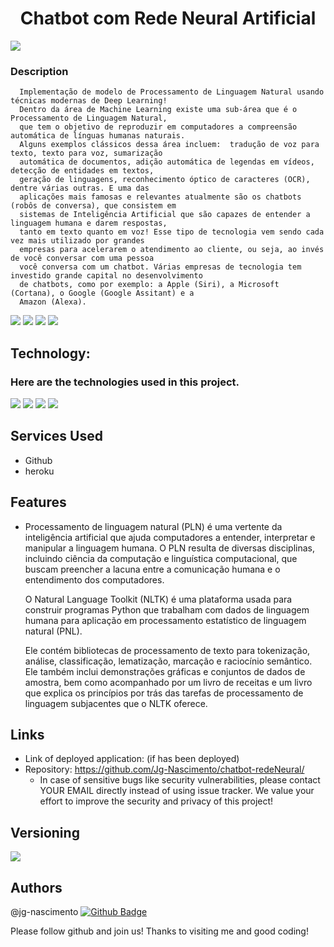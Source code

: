 <h1 align="center"> Chatbot com Rede Neural Artificial </h1>

<p><img align="center" src="https://external-content.duckduckgo.com/iu/?u=https%3A%2F%2Ftse1.mm.bing.net%2Fth%3Fid%3DOIP.cbX2iRsqyA1_yDF8R7qxAAHaEA%26pid%3DApi&f=1" style="max-width:100%;"></a></p>


 
### Description

      Implementação de modelo de Processamento de Linguagem Natural usando técnicas modernas de Deep Learning!
      Dentro da área de Machine Learning existe uma sub-área que é o Processamento de Linguagem Natural, 
      que tem o objetivo de reproduzir em computadores a compreensão automática de línguas humanas naturais. 
      Alguns exemplos clássicos dessa área incluem:  tradução de voz para texto, texto para voz, sumarização 
      automática de documentos, adição automática de legendas em vídeos, detecção de entidades em textos, 
      geração de linguagens, reconhecimento óptico de caracteres (OCR), dentre várias outras. E uma das 
      aplicações mais famosas e relevantes atualmente são os chatbots (robôs de conversa), que consistem em 
      sistemas de Inteligência Artificial que são capazes de entender a linguagem humana e darem respostas, 
      tanto em texto quanto em voz! Esse tipo de tecnologia vem sendo cada vez mais utilizado por grandes 
      empresas para acelerarem o atendimento ao cliente, ou seja, ao invés de você conversar com uma pessoa 
      você conversa com um chatbot. Várias empresas de tecnologia tem investido grande capital no desenvolvimento 
      de chatbots, como por exemplo: a Apple (Siri), a Microsoft (Cortana), o Google (Google Assitant) e a 
      Amazon (Alexa).
     
<img src="https://img.shields.io/github/issues/Jg-Nascimento/chatbot-redeNeural" /> <img src="https://img.shields.io/github/forks/Jg-Nascimento/chatbot-redeNeural"/>
<img src="https://img.shields.io/github/stars/Jg-Nascimento/chatbot-redeNeural" /> <img src="https://img.shields.io/github/stars/Jg-Nascimento/chatbot-redeNeural" />
 
## Technology:
### Here are the technologies used in this project.

<img src="https://img.shields.io/badge/-PYTHON-yellowgreen" /> <img src="https://img.shields.io/badge/-NLTK-yellowgreen" /> <img src="https://img.shields.io/badge/-KERAS-yellowgreen" /> <img src="https://img.shields.io/badge/-FLASK-yellowgreen" />


## Services Used
 
* Github
* heroku
 
 
## Features
 
   - Processamento de linguagem natural (PLN) é uma vertente da inteligência artificial que ajuda computadores a entender, 
     interpretar e manipular a linguagem humana. O PLN resulta de diversas disciplinas, incluindo ciência da computação 
     e linguística computacional, que buscam preencher a lacuna entre a comunicação humana e o entendimento dos computadores.
      
     O Natural Language Toolkit (NLTK) é uma plataforma usada para construir programas Python que trabalham com dados de linguagem 
     humana para aplicação em processamento estatístico de linguagem natural (PNL).

     Ele contém bibliotecas de processamento de texto para tokenização, análise, classificação, lematização, marcação e raciocínio 
     semântico. Ele também inclui demonstrações    gráficas e conjuntos de dados de amostra, bem como acompanhado por um livro de 
     receitas e um livro que explica os princípios por trás das tarefas de processamento de linguagem subjacentes que o NLTK oferece.

 
 
## Links
 
  - Link of deployed application: (if has been deployed)
  - Repository: https://github.com/Jg-Nascimento/chatbot-redeNeural/
    - In case of sensitive bugs like security vulnerabilities, please contact
      YOUR EMAIL directly instead of using issue tracker. We value your effort
      to improve the security and privacy of this project!
 
 
## Versioning
<img src="https://img.shields.io/badge/VERSION-1.0.0-lightgrey"/>
 
 
## Authors
@jg-nascimento [![Github Badge](https://img.shields.io/badge/-Github-000?style=flat-square&logo=Github&logoColor=white&link=https://github.com/Jg-Nascimento/)](https://github.com/Jg-Nascimento/)
 
Please follow github and join us!
Thanks to visiting me and good coding!
